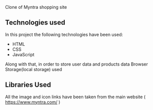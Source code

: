 
Clone of Myntra shopping site

## Technologies used

In this project the following technologies have been used:

- HTML
- CSS
- JavaScript

Along with that, in order to store user data and products data Browser Storage(local storage) used

## Libraries Used

All the image and icon links have been taken from the main website ( https://www.myntra.com/ )
